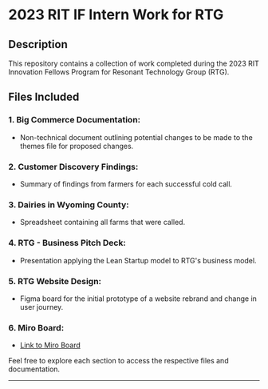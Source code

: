 # 2023 RIT IF Intern Work for RTG

## Description
This repository contains a collection of work completed during the 2023 RIT Innovation Fellows Program for Resonant Technology Group (RTG).

## Files Included

### 1. Big Commerce Documentation:
- Non-technical document outlining potential changes to be made to the themes file for proposed changes.

### 2. Customer Discovery Findings:
- Summary of findings from farmers for each successful cold call.

### 3. Dairies in Wyoming County:
- Spreadsheet containing all farms that were called.

### 4. RTG - Business Pitch Deck:
- Presentation applying the Lean Startup model to RTG's business model.

### 5. RTG Website Design:
- Figma board for the initial prototype of a website rebrand and change in user journey.

### 6. Miro Board:
- [Link to Miro Board](https://miro.com/app/board/uXjVM5G25Q0=/?share_link_id=367710049472)

Feel free to explore each section to access the respective files and documentation.

---
